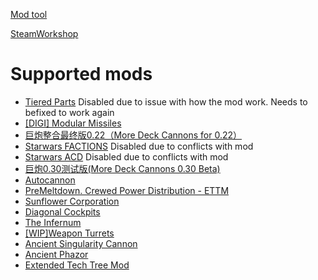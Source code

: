 [Mod tool](https://github.com/nolimet/AutomatedShipParts2_5-ModTool)

[SteamWorkshop](https://steamcommunity.com/sharedfiles/filedetails/?id=3352091344)

# Supported mods
* [Tiered Parts](https://steamcommunity.com/sharedfiles/filedetails/?id=2888343841) Disabled due to issue with how the mod work. Needs to befixed to work again
* [[DIGI] Modular Missiles](https://steamcommunity.com/sharedfiles/filedetails/?id=2886141879)
* [巨炮整合最终版0.22（More Deck Cannons for 0.22）](https://steamcommunity.com/sharedfiles/filedetails/?id=3052680147)
* [Starwars FACTIONS](https://steamcommunity.com/sharedfiles/filedetails/?id=3121346591) Disabled due to conflicts with mod
* [Starwars ACD](https://steamcommunity.com/sharedfiles/filedetails/?id=3119349707) Disabled due to conflicts with mod
* [巨炮0.30测试版(More Deck Cannons 0.30 Beta)](https://steamcommunity.com/sharedfiles/filedetails/?id=3539253648)
* [Autocannon](https://steamcommunity.com/sharedfiles/filedetails/?id=2884747698)
* [PreMeltdown. Crewed Power Distribution - ETTM](https://steamcommunity.com/sharedfiles/filedetails/?id=3310834040)
* [Sunflower Corporation](https://steamcommunity.com/sharedfiles/filedetails/?id=2995534359)
* [Diagonal Cockpits](https://steamcommunity.com/sharedfiles/filedetails/?id=3541853292)
* [The Infernum](https://steamcommunity.com/sharedfiles/filedetails/?id=3546356734)
* [[WIP]Weapon Turrets](https://steamcommunity.com/sharedfiles/filedetails/?id=2891248440)
* [Ancient Singularity Cannon](https://steamcommunity.com/sharedfiles/filedetails/?id=2897171599)
* [Ancient Phazor](https://steamcommunity.com/sharedfiles/filedetails/?id=2899977331)
* [Extended Tech Tree Mod](https://steamcommunity.com/sharedfiles/filedetails/?id=2946411143)